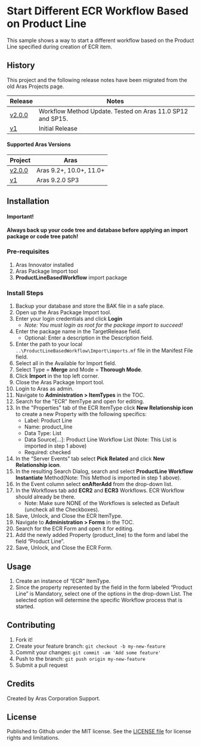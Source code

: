 # Start Different ECR Workflow Based on Product Line

This sample shows a way to start a different workflow based on the Product Line specified during creation of ECR item.

## History

This project and the following release notes have been migrated from the old Aras Projects page.

Release | Notes
--------|--------
[v2.0.0](https://github.com/ArasLabs/start-specific-workflow/releases/tag/v2.0.0) | Workflow Method Update. Tested on Aras 11.0 SP12 and SP15.
[v1](https://github.com/ArasLabs/start-specific-workflow/releases/tag/v1) | Initial Release

#### Supported Aras Versions

Project | Aras
--------|------
[v2.0.0](https://github.com/ArasLabs/start-specific-workflow/releases/tag/v2.0.0) | Aras 9.2+, 10.0+, 11.0+ 
[v1](https://github.com/ArasLabs/start-specific-workflow/releases/tag/v1) | Aras 9.2.0 SP3

## Installation

#### Important!
**Always back up your code tree and database before applying an import package or code tree patch!**

### Pre-requisites

1. Aras Innovator installed
2. Aras Package Import tool
3. **ProductLineBasedWorkflow** import package

### Install Steps

1. Backup your database and store the BAK file in a safe place.
2. Open up the Aras Package Import tool.
3. Enter your login credentials and click **Login**
    * _Note: You must login as root for the package import to succeed!_
4. Enter the package name in the TargetRelease field.
    * Optional: Enter a description in the Description field.
5. Enter the path to your local `..\ProductLineBasedWorkflow\Import\imports.mf` file in the Manifest File field.
6. Select all in the Available for Import field.
7. Select Type = **Merge** and Mode = **Thorough Mode**.
8. Click **Import** in the top left corner.
9. Close the Aras Package Import tool.
10.	Login to Aras as admin.
11. Navigate to **Administration > ItemTypes** in the TOC.
12. Search for the "ECR" ItemType and open for editing.
13. In the "Properties" tab of the ECR ItemType click **New Relationship icon** to create a new Property with the following specifics:
    - Label: Product Line
    - Name: product_line
    - Data Type: List
    - Data Source[…]: Product Line Workflow List (Note: This List is imported in step 1 above)
    - Required: checked
14. In the “Server Events” tab select **Pick Related** and click **New Relationship icon**. 
15. In the resulting Search Dialog, search and select **ProductLine Workflow Instantiate** Method(Note: This Method is imported in step 1 above).
16. In the Event column select **onAfterAdd** from the drop-down list.
17. In the Workflows tab add **ECR2** and **ECR3** Workflows. ECR Workflow should already be there. 
    - Note: Make sure NONE of the Workflows is selected as Default (uncheck all the Checkboxes).
18. Save, Unlock, and Close the ECR ItemType.
19. Navigate to **Administration > Forms** in the TOC.
20. Search for the ECR Form and open it for editing. 
21. Add the newly added Property (product_line) to the form and label the field “Product Line”.
22. Save, Unlock, and Close the ECR Form.

## Usage

1. Create an instance of “ECR” ItemType. 
2. Since the property represented by the field in the form labeled “Product Line” is Mandatory, select one of the options in the drop-down List. The selected option will determine the specific Workflow process that is started.

## Contributing

1. Fork it!
2. Create your feature branch: `git checkout -b my-new-feature`
3. Commit your changes: `git commit -am 'Add some feature'`
4. Push to the branch: `git push origin my-new-feature`
5. Submit a pull request

## Credits

Created by Aras Corporation Support.

## License

Published to Github under the MIT license. See the [LICENSE file](./LICENSE.md) for license rights and limitations.
